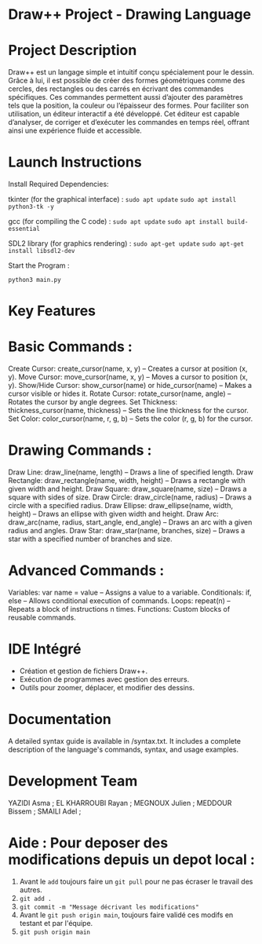 # Draw++ Project - Drawing Language



# Project Description

Draw++ est un langage simple et intuitif conçu spécialement pour le dessin. Grâce à lui, il est possible de créer des formes géométriques comme des cercles, des rectangles ou des carrés en écrivant des commandes spécifiques. Ces commandes permettent aussi d’ajouter des paramètres tels que la position, la couleur ou l’épaisseur des formes. Pour faciliter son utilisation, un éditeur interactif a été développé. Cet éditeur est capable d’analyser, de corriger et d’exécuter les commandes en temps réel, offrant ainsi une expérience fluide et accessible.

# Launch Instructions

Install Required Dependencies:

tkinter (for the graphical interface) :
`sudo apt update`
`sudo apt install python3-tk -y`

gcc (for compiling the C code) :
`sudo apt update`
`sudo apt install build-essential`

SDL2 library (for graphics rendering) :
`sudo apt-get update`
`sudo apt-get install libsdl2-dev`

Start the Program :

`python3 main.py`


# Key Features

# Basic Commands : 

Create Cursor: create_cursor(name, x, y) – Creates a cursor at position (x, y).
Move Cursor: move_cursor(name, x, y) – Moves a cursor to position (x, y).
Show/Hide Cursor: show_cursor(name) or hide_cursor(name) – Makes a cursor visible or hides it.
Rotate Cursor: rotate_cursor(name, angle) – Rotates the cursor by angle degrees.
Set Thickness: thickness_cursor(name, thickness) – Sets the line thickness for the cursor.
Set Color: color_cursor(name, r, g, b) – Sets the color (r, g, b) for the cursor.

# Drawing Commands : 

Draw Line: draw_line(name, length) – Draws a line of specified length.
Draw Rectangle: draw_rectangle(name, width, height) – Draws a rectangle with given width and height.
Draw Square: draw_square(name, size) – Draws a square with sides of size.
Draw Circle: draw_circle(name, radius) – Draws a circle with a specified radius.
Draw Ellipse: draw_ellipse(name, width, height) – Draws an ellipse with given width and height.
Draw Arc: draw_arc(name, radius, start_angle, end_angle) – Draws an arc with a given radius and angles.
Draw Star: draw_star(name, branches, size) – Draws a star with a specified number of branches and size.

# Advanced Commands : 

Variables: var name = value – Assigns a value to a variable.
Conditionals: if, else – Allows conditional execution of commands.
Loops: repeat(n) – Repeats a block of instructions n times.
Functions: Custom blocks of reusable commands.
    

# IDE Intégré 
- Création et gestion de fichiers Draw++.
- Exécution de programmes avec gestion des erreurs.
- Outils pour zoomer, déplacer, et modifier des dessins.


# Documentation

A detailed syntax guide is available in /syntax.txt. It includes a complete description of the language's commands, syntax, and usage examples.




# Development Team

YAZIDI Asma ; 
EL KHARROUBI Rayan ; 
MEGNOUX Julien ; 
MEDDOUR Bissem ;
SMAILI Adel ;





# Aide : Pour deposer des modifications depuis un depot local :
1. Avant le `add` toujours faire un `git pull` pour ne pas écraser le travail des autres.
2. `git add .`
3. `git commit -m "Message décrivant les modifications"`
4. Avant le `git push origin main`, toujours faire validé ces modifs en testant et par l'équipe.
5. `git push origin main`




